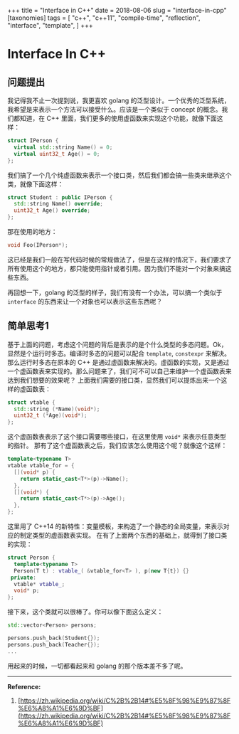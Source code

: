 +++
title = "Interface in C++"
date = 2018-08-06
slug = "interface-in-cpp"
[taxonomies]
tags = [
  "c++",
  "c++11",
  "compile-time",
  "reflection",
  "interface",
  "template",
]
+++

# Interface In C++
## 问题提出
我记得我不止一次提到说，我更喜欢 golang 的泛型设计。一个优秀的泛型系统，我希望是来表示一个方法可以接受什么。应该是一个类似于 concept 的概念。我们都知道，在 C++ 里面，我们更多的使用虚函数来实现这个功能，就像下面这样：

```c++
struct IPerson {
  virtual std::string Name() = 0;
  virtual uint32_t Age() = 0;
};
```
我们搞了一个几个纯虚函数来表示一个接口类，然后我们都会搞一些类来继承这个类，就像下面这样：
```c++
struct Student : public IPerson {
  std::string Name() override;
  uint32_t Age() override;
};
```
那在使用的地方：
```c++
void Foo(IPerson*);
```
这已经是我们一般在写代码时候的常规做法了，但是在这样的情况下，我们要求了所有使用这个的地方，都只能使用指针或者引用。因为我们不能对一个对象来搞这些东西。

再回想一下，golang 的泛型的样子，我们有没有一个办法，可以搞一个类似于 `interface` 的东西来让一个对象也可以表示这些东西呢？

## 简单思考1
基于上面的问题，考虑这个问题的背后是表示的是个什么类型的多态问题。Ok，显然是个运行时多态。编译时多态的问题可以配合 `template`, `constexpr` 来解决。那么运行时多态在原本的 C++ 是通过虚函数来解决的。虚函数的实现，又是通过一个虚函数表来实现的。那么问题来了，我们可不可以自己来维护一个虚函数表来达到我们想要的效果呢？
上面我们需要的接口类，显然我们可以提炼出来一个这样的虚函数表：
```c++
struct vtable {
  std::string (*Name)(void*);
  uint32_t (*Age)(void*);
};
```
这个虚函数表表示了这个接口需要哪些接口，在这里使用 `void*` 来表示任意类型的指针。
那有了这个虚函数表之后，我们应该怎么使用这个呢？就像这个这样：
```c++
template<typename T>
vtable vtable_for = {
  [](void* p) {
    return static_cast<T*>(p)->Name();
  },
  [](void*) {
    return static_cast<T*>(p)->Age();
  },
};
```
这里用了 C++14 的新特性：变量模板，来构造了一个静态的全局变量，来表示对应的制定类型的虚函数表实现。
在有了上面两个东西的基础上，就得到了接口类的实现：
```c++
struct Person {
  template<typename T>
  Person(T t) : vtable_( &vtable_for<T> ), p(new T{t}) {}
 private:
  vtable* vtable_;
  void* p;
};
```
接下来，这个类就可以很棒了。你可以像下面这么定义：
```c++
std::vector<Person> persons;

persons.push_back(Student{});
persons.push_back(Teacher{});
...
```
用起来的时候，一切都看起来和 golang 的那个版本差不多了呢。



- - - - - - 
**Reference:**
1. [https://zh.wikipedia.org/wiki/C%2B%2B14#%E5%8F%98%E9%87%8F%E6%A8%A1%E6%9D%BF](https://zh.wikipedia.org/wiki/C%2B%2B14#%E5%8F%98%E9%87%8F%E6%A8%A1%E6%9D%BF)